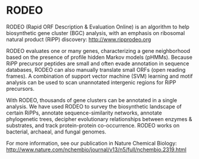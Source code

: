 # RODEO
RODEO (Rapid ORF Description &amp; Evaluation Online) is an algorithm to help biosynthetic gene cluster (BGC) analysis, with an emphasis on ribosomal natural product (RiPP) discovery: http://www.ripprodeo.org

RODEO evaluates one or many genes, characterizing a gene neighborhood based on the presence of profile hidden Markov models (pHMMs). Because RiPP precursor peptides are small and often evade annotation in sequence databases, RODEO can also manually translate small ORFs (open reading frames). A combination of support vector machine (SVM) learning and motif analysis can be used to scan unannotated intergenic regions for RiPP precursors.

With RODEO, thousands of gene clusters can be annotated in a single analysis. We have used RODEO to survey the biosynthetic landscape of certain RiPPs, annotate sequence-similarity networks, annotate phylogenetic trees, decipher evolutionary relationships between enzymes & substrates, and track protein-protein co-occurrence. RODEO works on bacterial, archaeal, and fungal genomes.

For more information, see our publication in Nature Chemical Biology: http://www.nature.com/nchembio/journal/v13/n5/full/nchembio.2319.html
